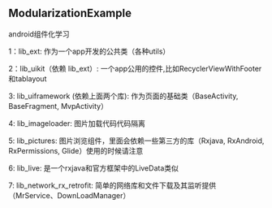 ## ModularizationExample
android组件化学习

1：lib_ext: 作为一个app开发的公共类（各种utils）

2：lib_uikit（依赖 lib_ext）: 一个app公用的控件,比如RecyclerViewWithFooter和tablayout

3: lib_uiframework (依赖上面两个库): 作为页面的基础类（BaseActivity, BaseFragment, MvpActivity）

4: lib_imageloader: 图片加载代码代码隔离

5: lib_pictures: 图片浏览组件，里面会依赖一些第三方的库（Rxjava, RxAndroid, RxPermissions, Glide）使用的时候请注意

6: lib_live: 是一个rxjava和官方框架中的LiveData类似

7: lib_network_rx_retrofit: 简单的网络库和文件下载及其监听提供（MrService、DownLoadManager）

